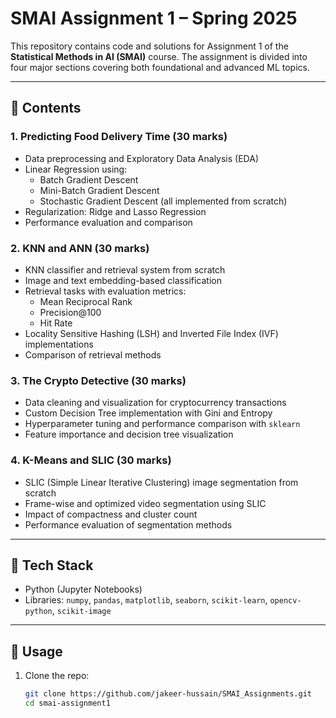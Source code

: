 # SMAI Assignment 1 – Spring 2025

This repository contains code and solutions for Assignment 1 of the **Statistical Methods in AI (SMAI)** course. The assignment is divided into four major sections covering both foundational and advanced ML topics.

---

## 📁 Contents

### 1. Predicting Food Delivery Time (30 marks)
- Data preprocessing and Exploratory Data Analysis (EDA)
- Linear Regression using:
  - Batch Gradient Descent
  - Mini-Batch Gradient Descent
  - Stochastic Gradient Descent (all implemented from scratch)
- Regularization: Ridge and Lasso Regression
- Performance evaluation and comparison

### 2. KNN and ANN (30 marks)
- KNN classifier and retrieval system from scratch
- Image and text embedding-based classification
- Retrieval tasks with evaluation metrics:
  - Mean Reciprocal Rank
  - Precision@100
  - Hit Rate
- Locality Sensitive Hashing (LSH) and Inverted File Index (IVF) implementations
- Comparison of retrieval methods

### 3. The Crypto Detective (30 marks)
- Data cleaning and visualization for cryptocurrency transactions
- Custom Decision Tree implementation with Gini and Entropy
- Hyperparameter tuning and performance comparison with `sklearn`
- Feature importance and decision tree visualization

### 4. K-Means and SLIC (30 marks)
- SLIC (Simple Linear Iterative Clustering) image segmentation from scratch
- Frame-wise and optimized video segmentation using SLIC
- Impact of compactness and cluster count
- Performance evaluation of segmentation methods

---

## 🔧 Tech Stack
- Python (Jupyter Notebooks)
- Libraries: `numpy`, `pandas`, `matplotlib`, `seaborn`, `scikit-learn`, `opencv-python`, `scikit-image`

---

## 📌 Usage
1. Clone the repo:
   ```bash
   git clone https://github.com/jakeer-hussain/SMAI_Assignments.git
   cd smai-assignment1

